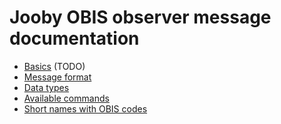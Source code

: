 # Jooby OBIS observer message documentation

- [Basics](./basics.md) (TODO)
- [Message format](./message.md)
- [Data types](./types.md)
- [Available commands](./commands/readme.md)
- [Short names with OBIS codes](./short-names.md)
